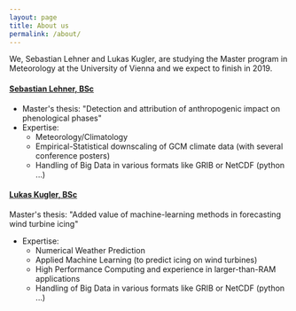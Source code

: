 ```yaml
---
layout: page
title: About us
permalink: /about/
---
```


We, Sebastian Lehner and Lukas Kugler, are studying the Master program in Meteorology at the University of Vienna and we expect to finish in 2019.

#### [Sebastian Lehner, BSc](https://www.researchgate.net/profile/Sebastian_Lehner)
- Master's thesis: "Detection and attribution of anthropogenic impact on phenological phases"
- Expertise:
  - Meteorology/Climatology
  - Empirical-Statistical downscaling of GCM climate data (with several conference posters)
  - Handling of Big Data in various formats like GRIB or NetCDF (python ...)



#### [Lukas Kugler, BSc](https://lkugler.github.io/)
Master's thesis: "Added value of machine-learning methods in forecasting wind turbine icing"
- Expertise:
  - Numerical Weather Prediction
  - Applied Machine Learning (to predict icing on wind turbines)
  - High Performance Computing and experience in larger-than-RAM applications
  - Handling of Big Data in various formats like GRIB or NetCDF (python ...)
